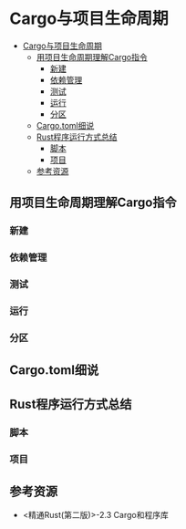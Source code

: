 # Cargo与项目生命周期

<!--ts-->
* [Cargo与项目生命周期](#cargo与项目生命周期)
   * [用项目生命周期理解Cargo指令](#用项目生命周期理解cargo指令)
      * [新建](#新建)
      * [依赖管理](#依赖管理)
      * [测试](#测试)
      * [运行](#运行)
      * [分区](#分区)
   * [Cargo.toml细说](#cargotoml细说)
   * [Rust程序运行方式总结](#rust程序运行方式总结)
      * [脚本](#脚本)
      * [项目](#项目)
   * [参考资源](#参考资源)

<!-- Created by https://github.com/ekalinin/github-markdown-toc -->
<!-- Added by: runner, at: Wed Jun 15 08:35:11 UTC 2022 -->

<!--te-->

## 用项目生命周期理解Cargo指令

### 新建

### 依赖管理

### 测试

### 运行

### 分区

## Cargo.toml细说

## Rust程序运行方式总结

### 脚本

### 项目

## 参考资源
- <精通Rust(第二版)>-2.3 Cargo和程序库